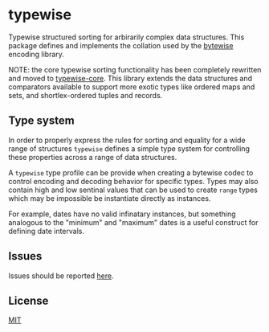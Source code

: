 # typewise

Typewise structured sorting for arbirarily complex data structures. This package defines and implements the collation used by the [bytewise](https://github.com/deanlandolt/bytewise-core) encoding library.

NOTE: the core typewise sorting functionality has been completely rewritten and moved to [typewise-core](https://github.com/deanlandolt/typewise-core). This library extends the data structures and comparators available to support more exotic types like ordered maps and sets, and shortlex-ordered tuples and records.


## Type system

In order to properly express the rules for sorting and equality for a wide range of structures `typewise` defines a simple type system for controlling these properties across a range of data structures.

A `typewise` type profile can be provide when creating a bytewise codec to control encoding and decoding behavior for specific types. Types may also contain high and low sentinal values that can be used to create `range` types which may be impossible be instantiate directly as instances.

For example, dates have no valid infinatary instances, but something analogous to the "minimum" and "maximum" dates is a useful construct for defining date intervals.


## Issues

Issues should be reported [here](https://github.com/deanlandolt/bytewise/issues).


## License

[MIT](http://deanlandolt.mit-license.org/)
